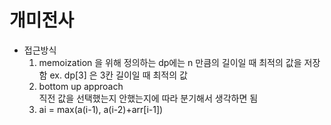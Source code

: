 # 개미전사

- 접근방식
  1. memoization 을 위해 정의하는 dp에는 n 만큼의 길이일 때 최적의 값을 저장함
     ex. dp[3] 은 3칸 길이일 때 최적의 값
  2. bottom up approach  
     직전 값을 선택했는지 안했는지에 따라 분기해서 생각하면 됨
  3. ai = max(a(i-1), a(i-2)+arr[i-1])
